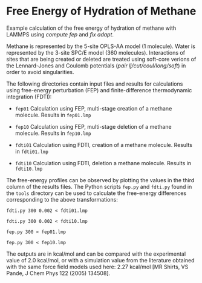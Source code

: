 Free Energy of Hydration of Methane
===================================

Example calculation of the free energy of hydration of methane with
LAMMPS using *compute fep* and *fix adapt*.

Methane is represented by the 5-site OPLS-AA model (1 molecule). Water
is represented by the 3-site SPC/E model (360 molecules). Interactions
of sites that are being created or deleted are treated using soft-core
verions of the Lennard-Jones and Coulomb potentials (*pair
lj/cut/coul/long/soft*) in order to avoid singularities.

The following directories contain input files and results for
calculations using free-energy perturbation (FEP) and
finite-difference thermodynamic integration (FDTI):

- `fep01` Calculation using FEP, multi-stage creation of a methane
  molecule. Results in `fep01.lmp`

- `fep10` Calculation using FEP, multi-stage deletion of a methane
  molecule. Results in `fep10.lmp`

- `fdti01` Calculation using FDTI, creation of a methane
  molecule. Results in `fdti01.lmp`

- `fdti10` Calculation using FDTI, deletion a methane
  molecule. Results in `fdti10.lmp`

The free-energy profiles can be observed by plotting the values in the
third column of the results files. The Python scripts `fep.py` and
`fdti.py` found in the `tools` directory can be used to calculate the
free-energy differences corresponding to the above transformations:

`fdti.py 300 0.002 < fdti01.lmp`

`fdti.py 300 0.002 < fdti10.lmp`

`fep.py 300 < fep01.lmp`

`fep.py 300 < fep10.lmp`

The outputs are in kcal/mol and can be compared with the experimental
value of 2.0 kcal/mol, or with a simulation value from the literature
obtained with the same force field models used here: 2.27 kcal/mol
[MR Shirts, VS Pande, J Chem Phys 122 (2005) 134508].


